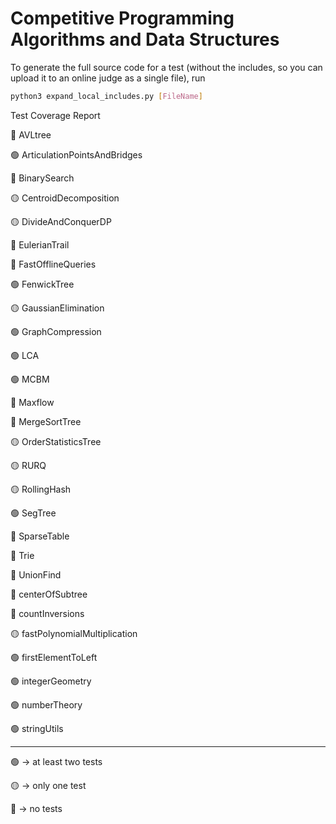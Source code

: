# Competitive Programming Algorithms and Data Structures

To generate the full source code for a test (without the includes,
so you can upload it to an online judge as a single file), run

```sh
python3 expand_local_includes.py [FileName]
```

Test Coverage Report

🔴 AVLtree

🟢 ArticulationPointsAndBridges

🔴 BinarySearch

🟡 CentroidDecomposition

🟡 DivideAndConquerDP

🔴 EulerianTrail

🔴 FastOfflineQueries

🟢 FenwickTree

🟡 GaussianElimination

🟢 GraphCompression

🟢 LCA

🟢 MCBM

🔴 Maxflow

🔴 MergeSortTree

🟡 OrderStatisticsTree

🟡 RURQ

🟡 RollingHash

🟢 SegTree

🔴 SparseTable

🔴 Trie

🔴 UnionFind

🔴 centerOfSubtree

🔴 countInversions

🟡 fastPolynomialMultiplication

🟢 firstElementToLeft

🟢 integerGeometry

🟢 numberTheory

🟢 stringUtils

---

🟢 -> at least two tests

🟡 -> only one test

🔴 -> no tests

